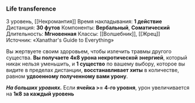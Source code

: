 ### Life transference
3 уровень, [[Некромантия]]
Время накладывания: **1 действие**
Дистанция: **30 футов**
Компоненты: **Вербальный**, **Соматический**
Длительность: **Мгновенная**
Классы: [[Волшебник]], [[Жрец]]
Источник: «Xanathar's Guide to Everything»

Вы жертвуете своим здоровьем, чтобы излечить травмы другого существа. **Вы получаете 4к8 урона некротической энергией**, который никак нельзя уменьшить, и **1 существо** по вашему выбору, которое вы видите в пределах дистанции, **восстанавливает хиты** в количестве, равном **удвоенному полученному вами урону**.

**_На больших уровнях._** Если **ячейка >= 4-го уровня**, урон увеличивается на **1к8 за каждый уровень**